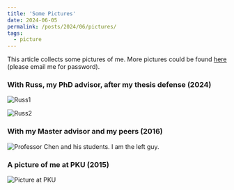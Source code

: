```yaml
---
title: 'Some Pictures'
date: 2024-06-05
permalink: /posts/2024/06/pictures/
tags:
  - picture 
---
```


This article collects some pictures of me. More pictures could be found [here](https://1drv.ms/f/c/3c20323082f6306a/EhqP5CpsyEBFmAxAaUxBL_gBJ9UWVqe7nsMMTMUTgAclWw?e=YU7iiP) (please email me for password).

<!--(password is "magicsummer")-->

### With Russ, my PhD advisor, after my thesis defense (2024)
![Russ1](http:\\zf-wei.github.io\files\Russ1.jpg)

![Russ2](http:\\zf-wei.github.io\files\Russ2.jpg)



### With my Master advisor and my peers (2016)
![Professor Chen and his students. I am the left guy.](http:\\zf-wei.github.io\files\Chen2016.jpg)

### A picture of me at PKU (2015)

![Picture at PKU](http:\\zf-wei.github.io\files\PKUMay.jpg)
